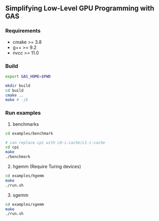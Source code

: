 ## Simplifying Low-Level GPU Programming with GAS

### Requirements
* cmake >= 3.8
* g++ >= 9.2
* nvcc >= 11.0

### Build
```bash
export GAS_HOME=$PWD

mkdir build
cd build
cmake ..
make # -j6
```

### Run examples
1. benchmarks
```bash
cd examples/benchmark

# can replace cpi with L0-i-cache/L1-i-cache
cd cpi
make
./benchmark
```

2. hgemm (Require Turing devices)
```bash
cd examples/hgemm
make
./run.sh
```

3. sgemm 
```bash
cd examples/sgemm
make
./run.sh
```
